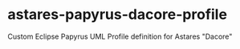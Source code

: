 # astares-papyrus-dacore-profile
Custom Eclipse Papyrus UML Profile definition for Astares "Dacore" 
